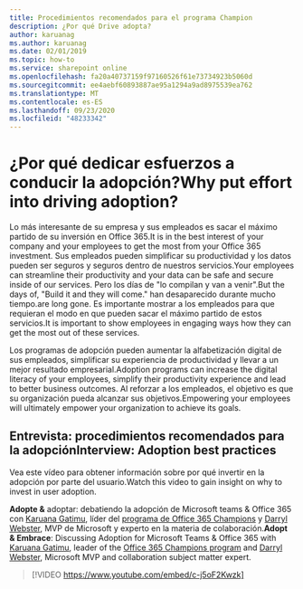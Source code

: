 ```yaml
---
title: Procedimientos recomendados para el programa Champion
description: ¿Por qué Drive adopta?
author: karuanag
ms.author: karuanag
ms.date: 02/01/2019
ms.topic: how-to
ms.service: sharepoint online
ms.openlocfilehash: fa20a40737159f97160526f61e73734923b5060d
ms.sourcegitcommit: ee4aebf60893887ae95a1294a9ad8975539ea762
ms.translationtype: MT
ms.contentlocale: es-ES
ms.lasthandoff: 09/23/2020
ms.locfileid: "48233342"
---
```

# <a name="why-put-effort-into-driving-adoption"></a><span data-ttu-id="eeb50-103">¿Por qué dedicar esfuerzos a conducir la adopción?</span><span class="sxs-lookup"><span data-stu-id="eeb50-103">Why put effort into driving adoption?</span></span>  

<span data-ttu-id="eeb50-104">Lo más interesante de su empresa y sus empleados es sacar el máximo partido de su inversión en Office 365.</span><span class="sxs-lookup"><span data-stu-id="eeb50-104">It is in the best interest of your company and your employees to get the most from your Office 365 investment.</span></span>  <span data-ttu-id="eeb50-105">Sus empleados pueden simplificar su productividad y los datos pueden ser seguros y seguros dentro de nuestros servicios.</span><span class="sxs-lookup"><span data-stu-id="eeb50-105">Your employees can streamline their productivity and your data can be safe and secure inside of our services.</span></span>  <span data-ttu-id="eeb50-106">Pero los días de "lo compilan y van a venir".</span><span class="sxs-lookup"><span data-stu-id="eeb50-106">But the days of, "Build it and they will come."</span></span> <span data-ttu-id="eeb50-107">han desaparecido durante mucho tiempo.</span><span class="sxs-lookup"><span data-stu-id="eeb50-107">are long gone.</span></span>  <span data-ttu-id="eeb50-108">Es importante mostrar a los empleados para que requieran el modo en que pueden sacar el máximo partido de estos servicios.</span><span class="sxs-lookup"><span data-stu-id="eeb50-108">It is important to show employees in engaging ways how they can get the most out of these services.</span></span>

<span data-ttu-id="eeb50-109">Los programas de adopción pueden aumentar la alfabetización digital de sus empleados, simplificar su experiencia de productividad y llevar a un mejor resultado empresarial.</span><span class="sxs-lookup"><span data-stu-id="eeb50-109">Adoption programs can increase the digital literacy of your employees, simplify their productivity experience and lead to better business outcomes.</span></span> <span data-ttu-id="eeb50-110">Al reforzar a los empleados, el objetivo es que su organización pueda alcanzar sus objetivos.</span><span class="sxs-lookup"><span data-stu-id="eeb50-110">Empowering your employees will ultimately empower your organization to achieve its goals.</span></span> 

## <a name="interview-adoption-best-practices"></a><span data-ttu-id="eeb50-111">Entrevista: procedimientos recomendados para la adopción</span><span class="sxs-lookup"><span data-stu-id="eeb50-111">Interview: Adoption best practices</span></span>

<span data-ttu-id="eeb50-112">Vea este vídeo para obtener información sobre por qué invertir en la adopción por parte del usuario.</span><span class="sxs-lookup"><span data-stu-id="eeb50-112">Watch this video to gain insight on why to invest in user adoption.</span></span>  

<span data-ttu-id="eeb50-113">**Adopte &** adoptar: debatiendo la adopción de Microsoft teams & Office 365 con [Karuana Gatimu](https://linkedin.com/in/karuanagatimu), líder del [programa de Office 365 Champions](https://aka.ms/O365Champions) y [Darryl Webster](https://webster.net.nz/), MVP de Microsoft y experto en la materia de colaboración.</span><span class="sxs-lookup"><span data-stu-id="eeb50-113">**Adopt & Embrace**: Discussing Adoption for Microsoft Teams & Office 365 with [Karuana Gatimu](https://linkedin.com/in/karuanagatimu), leader of the [Office 365 Champions program](https://aka.ms/O365Champions) and [Darryl Webster](https://webster.net.nz/), Microsoft MVP and collaboration subject matter expert.</span></span> 

> [!VIDEO https://www.youtube.com/embed/c-j5oF2Kwzk]

